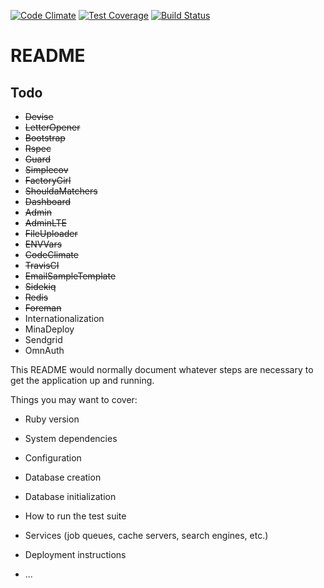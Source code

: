 [![Code Climate](https://codeclimate.com/github/fredberger/sample/badges/gpa.svg)](https://codeclimate.com/github/fredberger/sample)
[![Test Coverage](https://codeclimate.com/github/fredberger/sample/badges/coverage.svg)](https://codeclimate.com/github/fredberger/sample/coverage)
[![Build Status](https://travis-ci.org/fredberger/sample.svg?branch=master)](https://travis-ci.org/fredberger/sample)
# README

## Todo

* ~~Devise~~
* ~~LetterOpener~~
* ~~Bootstrap~~
* ~~Rspec~~
* ~~Guard~~
* ~~Simplecov~~
* ~~FactoryGirl~~
* ~~ShouldaMatchers~~
* ~~Dashboard~~
* ~~Admin~~
* ~~AdminLTE~~
* ~~FileUploader~~
* ~~ENVVars~~
* ~~CodeClimate~~
* ~~TravisCI~~
* ~~EmailSampleTemplate~~
* ~~Sidekiq~~
* ~~Redis~~
* ~~Foreman~~
* Internationalization
* MinaDeploy
* Sendgrid
* OmnAuth

This README would normally document whatever steps are necessary to get the
application up and running.

Things you may want to cover:

* Ruby version

* System dependencies

* Configuration

* Database creation

* Database initialization

* How to run the test suite

* Services (job queues, cache servers, search engines, etc.)

* Deployment instructions

* ...
